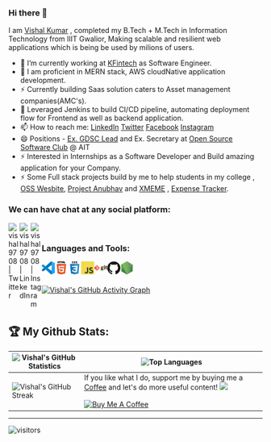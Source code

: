 ### Hi there 👋
I am [Vishal Kumar](https://portfolio.akshaysharma.co.in/) , completed my B.Tech + M.Tech in Information Technology from IIIT Gwalior, Making scalable and resilient web applications which is being be used by milions of users.

- 🔭 I’m currently working at [KFintech](https://kfintech.com) as Software Engineer.
- 🌱 I am proficient in MERN stack, AWS cloudNative application development.
- ⚡  Currently building Saas solution caters to Asset management companies(AMC's).
- 🌱 Leveraged Jenkins to build CI/CD pipeline, automating deployment flow for Frontend as well as backend application.
- 📫 How to reach me: 
    [LinkedIn](https://www.linkedin.com/in/vishal-kumar-10b23519b/)
    [Twitter](https://twitter.com/vishal9708) 
    [Facebook](https://www.facebook.com/people/Vishal-Soni/)
    [Instagram](https://www.instagram.com/soni_v_i_s_h_a_l)
- 😄 Positions - [Ex. GDSC Lead](https://dsc.community.dev/army-institute-of-technology/) and Ex. Secretary at [Open Source Software Club](https://github.com/orgs/aitoss/dashboard) @ AIT
- ⚡ Interested in Internships as a Software Developer and Build amazing application for your Company.
- ⚡ Some Full stack projects build by me to help students in my college , [OSS Wesbite](https://aitoss.club),  [Project Anubhav](https://anubhav.aitoss.club) and [XMEME](https://stupefied-hypatia-a8fb74.netlify.app/) , [Expense Tracker](https://bright-xpensr.netlify.app/). 


### We can have chat at any social platform:


[<img align="left" alt="vishal9708 | Twitter" width="22px" src="https://cdn.jsdelivr.net/npm/simple-icons@v3/icons/twitter.svg" />][twitter]
[<img align="left" alt="vishal9708 | LinkedIn" width="22px" src="https://cdn.jsdelivr.net/npm/simple-icons@v3/icons/linkedin.svg" />][linkedin]
[<img align="left" alt="vishal9708 | Instagram" width="22px" src="https://cdn.jsdelivr.net/npm/simple-icons@v3/icons/instagram.svg" />][instagram]

<br />


### Languages and Tools:

<img align="left" alt="Visual Studio Code" width="26px" src="https://raw.githubusercontent.com/github/explore/80688e429a7d4ef2fca1e82350fe8e3517d3494d/topics/visual-studio-code/visual-studio-code.png" />
<img align="left" alt="HTML5" width="26px" src="https://raw.githubusercontent.com/github/explore/80688e429a7d4ef2fca1e82350fe8e3517d3494d/topics/html/html.png" />
<img align="left" alt="CSS3" width="26px" src="https://raw.githubusercontent.com/github/explore/80688e429a7d4ef2fca1e82350fe8e3517d3494d/topics/css/css.png" />
<img align="left" alt="JavaScript" width="26px" src="https://raw.githubusercontent.com/github/explore/80688e429a7d4ef2fca1e82350fe8e3517d3494d/topics/javascript/javascript.png" />
<img align="left" alt="Git" width="26px" src="https://raw.githubusercontent.com/github/explore/80688e429a7d4ef2fca1e82350fe8e3517d3494d/topics/git/git.png" />
<img align="left" alt="GitHub" width="26px" src="https://raw.githubusercontent.com/github/explore/78df643247d429f6cc873026c0622819ad797942/topics/github/github.png" />
<img align="left" alt="Node.js" width="26px" src="https://raw.githubusercontent.com/github/explore/80688e429a7d4ef2fca1e82350fe8e3517d3494d/topics/nodejs/nodejs.png" />

<br />
<br />

[![Vishal's GitHub Activity Graph](https://activity-graph.herokuapp.com/graph?username=vishal9708&theme=xcode)](https://git.io/vishal9708)

<br />

## :trophy: My Github Stats:

<!-- <div>
<a href="https://readme-stats-cfgj2cxdy.vercel.app/api?username=vishal9708&count_private=true&show_icons=true&theme=tokyonight">
  <img  align="left" src="https://readme-stats-cfgj2cxdy.vercel.app/api?username=vishal9708&count_private=true&show_icons=true&theme=tokyonight" />
</a>
<a href="https://readme-stats-cfgj2cxdy.vercel.app/api/top-langs/?username=vishal9708&hide=php&theme=tokyonight">
  <img align="left" src="https://readme-stats-cfgj2cxdy.vercel.app/api/top-langs/?username=vishal9708&hide=php&theme=tokyonight" />
</a>
</div> -->

| ![Vishal's GitHub Statistics](https://github-readme-stats.vercel.app/api?username=vishal9708&show_icons=true) | ![Top Languages](https://github-readme-stats.vercel.app/api/top-langs/?username=vishal9708) |
| --- | --- |
| ![Vishal's GitHub Streak](https://github-readme-streak-stats.herokuapp.com/?user=vishal9708) | If you like what I do, support me by buying me a [Coffee](https://www.buymeacoffee.com/vishal9708) and let's do more useful content! <img src="https://i.imgur.com/T31KN5a.png" height="24" /><br /><br /> <a href="https://www.buymeacoffee.com/vishal9708" target="_blank"><img src="https://cdn.buymeacoffee.com/buttons/v2/default-white.png" alt="Buy Me A Coffee" width="120" /></a> |

---
![visitors](https://visitor-badge.laobi.icu/badge?page_id=vishal9708.vishal9708)



[twitter]: https://twitter.com/akshay8844
[instagram]: https://instagram.com/me.akshay.sharma
[linkedin]: https://www.linkedin.com/in/akshaysharma008/
